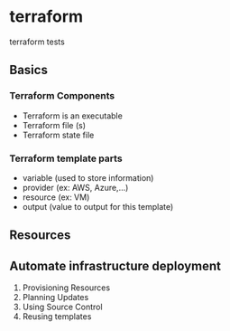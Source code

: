 # terraform
terraform tests

## Basics
### Terraform Components
* Terraform is an executable
* Terraform file (s)
* Terraform state file

### Terraform template parts

* variable (used to store information)
* provider (ex: AWS, Azure,...)
* resource (ex: VM)
* output   (value to output for this template)

## Resources

## Automate infrastructure deployment

1. Provisioning Resources
1. Planning Updates
1. Using Source Control
1. Reusing templates
